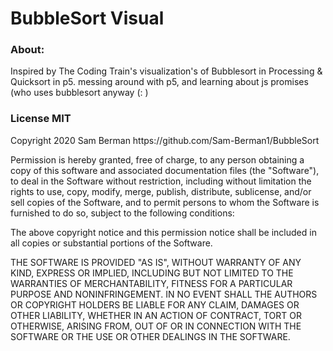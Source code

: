 <h1>BubbleSort Visual</h1>
<h3> About: </h3>
<p> 
Inspired by The Coding Train's visualization's of Bubblesort in Processing & Quicksort in p5.
messing around with p5, and learning about js promises (who uses bubblesort anyway (: )

</p>
<h3> License MIT </h3>
<p>Copyright 2020 Sam Berman https://github.com/Sam-Berman1/BubbleSort

Permission is hereby granted, free of charge, to any person obtaining a copy of this software and associated documentation files (the "Software"), to deal in the Software without restriction, including without limitation the rights to use, copy, modify, merge, publish, distribute, sublicense, and/or sell copies of the Software, and to permit persons to whom the Software is furnished to do so, subject to the following conditions:

The above copyright notice and this permission notice shall be included in all copies or substantial portions of the Software.

THE SOFTWARE IS PROVIDED "AS IS", WITHOUT WARRANTY OF ANY KIND, EXPRESS OR IMPLIED, INCLUDING BUT NOT LIMITED TO THE WARRANTIES OF MERCHANTABILITY, FITNESS FOR A PARTICULAR PURPOSE AND NONINFRINGEMENT. IN NO EVENT SHALL THE AUTHORS OR COPYRIGHT HOLDERS BE LIABLE FOR ANY CLAIM, DAMAGES OR OTHER LIABILITY, WHETHER IN AN ACTION OF CONTRACT, TORT OR OTHERWISE, ARISING FROM, OUT OF OR IN CONNECTION WITH THE SOFTWARE OR THE USE OR OTHER DEALINGS IN THE SOFTWARE.</p>
